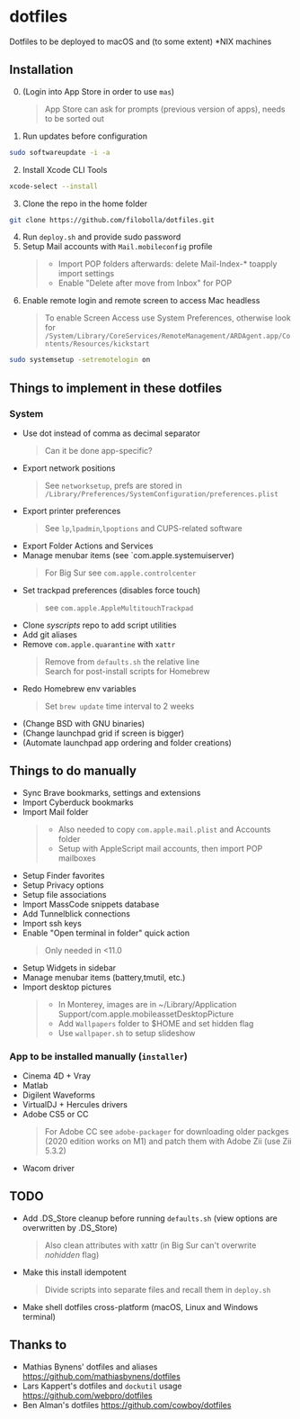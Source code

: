 # dotfiles
Dotfiles to be deployed to macOS and (to some extent) *NIX machines

## Installation
0. (Login into App Store in order to use `mas`)
	> App Store can ask for prompts (previous version of apps), needs to be sorted out
1. Run updates before configuration
``` bash 
sudo softwareupdate -i -a
```
2. Install Xcode CLI Tools
``` bash
xcode-select --install
```
3. Clone the repo in the home folder
``` bash
git clone https://github.com/filobolla/dotfiles.git
```
4. Run `deploy.sh` and provide sudo password
5. Setup Mail accounts with `Mail.mobileconfig` profile
	> - Import POP folders afterwards: delete Mail-Index-* toapply import settings
	> - Enable "Delete after move from Inbox" for POP
6. Enable remote login and remote screen to access Mac headless
	> To enable Screen Access use System Preferences, otherwise look for `/System/Library/CoreServices/RemoteManagement/ARDAgent.app/Contents/Resources/kickstart`
``` bash
sudo systemsetup -setremotelogin on
```

## Things to implement in these dotfiles
### System
- Use dot instead of comma as decimal separator
    > Can it be done app-specific?
- Export network positions
	> See `networksetup`, prefs are stored in `/Library/Preferences/SystemConfiguration/preferences.plist`
- Export printer preferences
	> See `lp`,`lpadmin`,`lpoptions` and CUPS-related software
- Export Folder Actions and Services
- Manage menubar items (see `com.apple.systemuiserver)
	> For Big Sur see `com.apple.controlcenter`
- Set trackpad preferences (disables force touch)
	> see `com.apple.AppleMultitouchTrackpad`
- Clone _syscripts_ repo to add script utilities
- Add git aliases
- Remove `com.apple.quarantine` with `xattr`
	> Remove from `defaults.sh` the relative line  
	Search for post-install scripts for Homebrew
- Redo Homebrew env variables
	> Set `brew update` time interval to 2 weeks
- (Change BSD with GNU binaries)
- (Change launchpad grid if screen is bigger)
- (Automate launchpad app ordering and folder creations)

## Things to do manually
- Sync Brave bookmarks, settings and extensions
- Import Cyberduck bookmarks
- Import Mail folder
	> - Also needed to copy `com.apple.mail.plist` and Accounts folder  
	> - Setup with AppleScript mail accounts, then import POP mailboxes
- Setup Finder favorites
- Setup Privacy options
- Setup file associations
- Import MassCode snippets database
- Add Tunnelblick connections
- Import ssh keys
- Enable "Open terminal in folder" quick action
	> Only needed in <11.0
- Setup Widgets in sidebar
- Manage menubar items (battery,tmutil, etc.)
- Import desktop pictures
	> - In Monterey, images are in ~/Library/Application Support/com.apple.mobileassetDesktopPicture
	> - Add `Wallpapers` folder to $HOME and set hidden flag
	> - Use `wallpaper.sh` to setup slideshow

### App to be installed manually (`installer`)
- Cinema 4D + Vray
- Matlab
- Digilent Waveforms
- VirtualDJ + Hercules drivers
- Adobe CS5 or CC
	> For Adobe CC see `adobe-packager` for downloading older packges (2020 edition works on M1) and patch them with Adobe Zii (use Zii 5.3.2)
- Wacom driver

## TODO
- Add .DS_Store cleanup before running `defaults.sh` (view options are overwritten by .DS_Store)
	> Also clean attributes with xattr (in Big Sur can't overwrite _nohidden_ flag)
- Make this install idempotent
	> Divide scripts into separate files and recall them in `deploy.sh`
- Make shell dotfiles cross-platform (macOS, Linux and Windows terminal)

## Thanks to
- Mathias Bynens' dotfiles and aliases https://github.com/mathiasbynens/dotfiles 
- Lars Kappert's dotfiles and `dockutil` usage https://github.com/webpro/dotfiles
- Ben Alman's dotfiles https://github.com/cowboy/dotfiles
